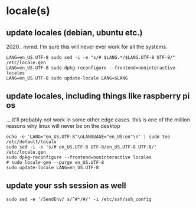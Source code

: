# locale(s)

## update locales (debian, ubuntu etc.)

2020.. nvmd. I'm sure this will never ever work for all the systems.

```
LANG=en_US.UTF-8 sudo sed -i -e "s/# $LANG.*/$LANG.UTF-8 UTF-8/" /etc/locale.gen
LANG=en_US.UTF-8 sudo dpkg-reconfigure --frontend=noninteractive locales
LANG=en_US.UTF-8 sudo update-locale LANG=$LANG
```

## update locales, including things like raspberry pi os

… it'll probably not work in some other edge cases. this is one of the million reasons why linux will never be on the desktop

```
echo -e 'LANG="en_US.UTF-8"\nLANGUAGE="en_US:en"\n' | sudo tee /etc/default/locale
sudo sed -i -e 's/# en_US.UTF-8 UTF-8/en_US.UTF-8 UTF-8/' /etc/locale.gen
sudo dpkg-reconfigure --frontend=noninteractive locales
# sudo locale-gen --purge en_US.UTF-8
sudo update-locale LANG=en_US.UTF-8
```

## update your ssh session as well

```
sudo sed -e '/SendEnv/ s/^#*/#/' -i /etc/ssh/ssh_config
```
